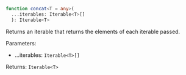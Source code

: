 ```typescript
function concat<T = any>(
  ...iterables: Iterable<T>[]
  ): Iterable<T>
```

Returns an iterable that returns the elements of each iterable passed.

Parameters:
* ...iterables: `Iterable<T>[]`

Returns: `Iterable<T>`
